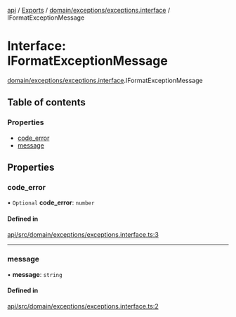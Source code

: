 [api](../README.md) / [Exports](../modules.md) / [domain/exceptions/exceptions.interface](../modules/domain_exceptions_exceptions_interface.md) / IFormatExceptionMessage

# Interface: IFormatExceptionMessage

[domain/exceptions/exceptions.interface](../modules/domain_exceptions_exceptions_interface.md).IFormatExceptionMessage

## Table of contents

### Properties

- [code\_error](domain_exceptions_exceptions_interface.IFormatExceptionMessage.md#code_error)
- [message](domain_exceptions_exceptions_interface.IFormatExceptionMessage.md#message)

## Properties

### code\_error

• `Optional` **code\_error**: `number`

#### Defined in

[api/src/domain/exceptions/exceptions.interface.ts:3](https://github.com/No-Country/c16-58-t-typescript/blob/d2fd85f/api/src/domain/exceptions/exceptions.interface.ts#L3)

___

### message

• **message**: `string`

#### Defined in

[api/src/domain/exceptions/exceptions.interface.ts:2](https://github.com/No-Country/c16-58-t-typescript/blob/d2fd85f/api/src/domain/exceptions/exceptions.interface.ts#L2)
